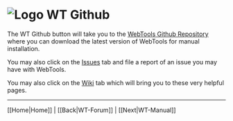 # ![Logo](https://github.com/ukdtom/WebTools.bundle/blob/master/Wiki/WebTools/Logos/WebTools-48x48.png) WT Github 

The WT Github button will take you to the [WebTools Github Repository](https://github.com/dagalufh/WebTools.bundle) where you can download the latest version of WebTools for manual installation.

You may also click on the [Issues](https://github.com/dagalufh/WebTools.bundle/issues) tab and file a report of an issue you may have with WebTools.

You may also click on the [Wiki](https://github.com/dagalufh/WebTools.bundle/wiki) tab which will bring you to these very helpful pages.

***

[[Home|Home]] | [[Back|WT-Forum]] | [[Next|WT-Manual]]